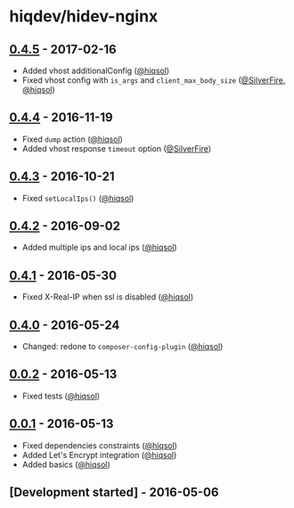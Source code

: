 # hiqdev/hidev-nginx

## [0.4.5] - 2017-02-16

- Added vhost additionalConfig ([@hiqsol])
- Fixed vhost config with `is_args` and `client_max_body_size` ([@SilverFire], [@hiqsol])

## [0.4.4] - 2016-11-19

- Fixed `dump` action ([@hiqsol])
- Added vhost response `timeout` option ([@SilverFire])

## [0.4.3] - 2016-10-21

- Fixed `setLocalIps()` ([@hiqsol])

## [0.4.2] - 2016-09-02

- Added multiple ips and local ips ([@hiqsol])

## [0.4.1] - 2016-05-30

- Fixed X-Real-IP when ssl is disabled ([@hiqsol])

## [0.4.0] - 2016-05-24

- Changed: redone to `composer-config-plugin` ([@hiqsol])

## [0.0.2] - 2016-05-13

- Fixed tests ([@hiqsol])

## [0.0.1] - 2016-05-13

- Fixed dependencies constraints ([@hiqsol])
- Added Let's Encrypt integration ([@hiqsol])
- Added basics ([@hiqsol])

## [Development started] - 2016-05-06

[@hiqsol]: https://github.com/hiqsol
[sol@hiqdev.com]: https://github.com/hiqsol
[@SilverFire]: https://github.com/SilverFire
[d.naumenko.a@gmail.com]: https://github.com/SilverFire
[@tafid]: https://github.com/tafid
[andreyklochok@gmail.com]: https://github.com/tafid
[@BladeRoot]: https://github.com/BladeRoot
[bladeroot@gmail.com]: https://github.com/BladeRoot
[Under development]: https://github.com/hiqdev/hidev-nginx/compare/0.4.4...HEAD
[0.4.4]: https://github.com/hiqdev/hidev-nginx/compare/0.4.3...0.4.4
[0.4.3]: https://github.com/hiqdev/hidev-nginx/compare/0.4.2...0.4.3
[0.4.2]: https://github.com/hiqdev/hidev-nginx/compare/0.4.1...0.4.2
[0.4.1]: https://github.com/hiqdev/hidev-nginx/compare/0.4.0...0.4.1
[0.4.0]: https://github.com/hiqdev/hidev-nginx/compare/0.0.2...0.4.0
[0.0.2]: https://github.com/hiqdev/hidev-nginx/compare/0.0.1...0.0.2
[0.0.1]: https://github.com/hiqdev/hidev-nginx/releases/tag/0.0.1
[0.4.5]: https://github.com/hiqdev/hidev-nginx/compare/0.4.4...0.4.5
